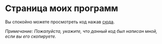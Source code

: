 # Страница моих программ

Вы спокойно можете просмотреть код нажав [сюда](https://github.com/GoBobDev/programs/tree/programs).

_Примечание: Пожалуйста, укажите, что данный код был написан мной, если вы его скопируете._
